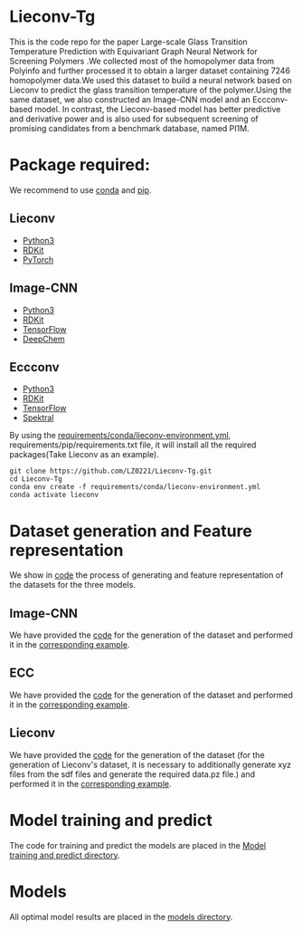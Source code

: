 # Lieconv-Tg
This is the code repo for the paper Large-scale Glass Transition Temperature Prediction with Equivariant Graph Neural Network for Screening Polymers .We collected most of the homopolymer data from Polyinfo and further processed it to obtain a larger dataset containing 7246 homopolymer data.We used this dataset to build a neural network based on Lieconv to predict the glass transition temperature of the polymer.Using the same dataset, we also constructed an Image-CNN model and an Eccconv-based model. In contrast, the Lieconv-based model has better predictive and derivative power and is also used for subsequent screening of promising candidates from a benchmark database, named PI1M.

Package required:
==
We recommend to use [conda](https://conda.io/projects/conda/en/latest/user-guide/install/index.html) and [pip](https://pypi.org/project/pip/).

Lieconv
--
* [Python3](https://www.python.org/)
* [RDKit](https://rdkit.org/)
* [PyTorch](https://pytorch.org/get-started/locally/)

Image-CNN
--
* [Python3](https://www.python.org/)
* [RDKit](https://rdkit.org/)
* [TensorFlow](https://www.tensorflow.org/?hl=zh-cn)
* [DeepChem](https://deepchem.readthedocs.io/en/latest/)

Eccconv
--
* [Python3](https://www.python.org/)
* [RDKit](https://rdkit.org/)
* [TensorFlow](https://www.tensorflow.org/?hl=zh-cn)
* [Spektral](https://graphneural.network/)

By using the [requirements/conda/lieconv-environment.yml](https://github.com/LZ0221/Lieconv-Tg/blob/main/requirements/conda/lieconv-environment.yml), requirements/pip/requirements.txt file, it will install all the required packages(Take Lieconv as an example).
```
git clone https://github.com/LZ0221/Lieconv-Tg.git
cd Lieconv-Tg
conda env create -f requirements/conda/lieconv-environment.yml
conda activate lieconv
```

Dataset generation and Feature representation
==
We show in [code](https://github.com/LZ0221/Lieconv-Tg/tree/main/Dataset%20generation%20and%20Feature%20representation) the process of generating and feature representation of the datasets for the three models.

Image-CNN
--
We have provided the [code](https://github.com/LZ0221/Lieconv-Tg/blob/main/Dataset%20generation%20and%20Feature%20representation/Image-CNN/Image-CNN%20Dataset%20generation%20and%20Feature%20representation.ipynb) for the generation of the dataset and performed it in the [corresponding example](https://github.com/LZ0221/Lieconv-Tg/blob/main/Dataset%20generation%20and%20Feature%20representation/Image-CNN/Image-CNN%20Dataset%20generation%20and%20Feature%20representation.ipynb).

ECC
--
We have provided the [code](https://github.com/LZ0221/Lieconv-Tg/blob/main/Dataset%20generation%20and%20Feature%20representation/Eccconv/Eccconv-dataset.py) for the generation of the dataset and performed it in the [corresponding example](https://github.com/LZ0221/Lieconv-Tg/blob/main/Dataset%20generation%20and%20Feature%20representation/Eccconv/ECC%20Dataset%20generation%20and%20Feature%20representation.ipynb).

Lieconv
--
We have provided the [code](https://github.com/LZ0221/Lieconv-Tg/blob/main/Dataset%20generation%20and%20Feature%20representation/Lieconv/Lieconvdataset.py) for the generation of the dataset (for the generation of Lieconv's dataset, it is necessary to additionally generate xyz files from the sdf files and generate the required data.pz file.) and performed it in the [corresponding example](https://github.com/LZ0221/Lieconv-Tg/blob/main/Dataset%20generation%20and%20Feature%20representation/Lieconv/Lieconv%20Dataset%20generation%20and%20Feature%20representation.ipynb).

Model training and predict
==
The code for training and predict the models are placed in the [Model training and predict directory](https://github.com/LZ0221/Lieconv-Tg/tree/main/Model%20training%20and%20Predict). 

Models 
==
All optimal model results are placed in the [models directory](https://github.com/LZ0221/Lieconv-Tg/tree/main/model).
